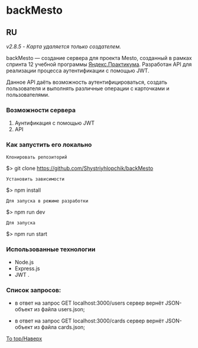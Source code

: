 # backMesto
## RU

_v2.8.5 - Карта удаляется только создателем._

backMesto &mdash; создание сервера для проекта Mesto, созданный в рамках спринта 12 учебной программы [Яндекс.Практикума](https://praktikum.yandex.ru/profile/web-developer/).
Разработан API для реализации процесса аутентификации с помощью JWT.

Данное API даёть возможность аутентифицироваться, создать пользователя и выполнять различные операции с карточками и пользователями.


### Возможности сервера
1. Аунтификация с помощью JWT
2. API


### Как запустить его локально

    Клонировать репозиторий

$> git clone https://github.com/Shystriyhlopchik/backMesto

    Установить зависимости

$> npm install

    Для запуска в режиме разработки

$> npm run dev

    Для запуска

$> npm run start


### Использованные технологии
+ Node.js
+ Express.js
+ JWT
.


### Список запросов:
+ в ответ на запрос GET localhost:3000/users сервер вернёт JSON-объект из файла users.json;

+ в ответ на запрос GET localhost:3000/cards сервер вернёт JSON-объект из файла cards.json;

[To top/Наверх](#backMesto)
